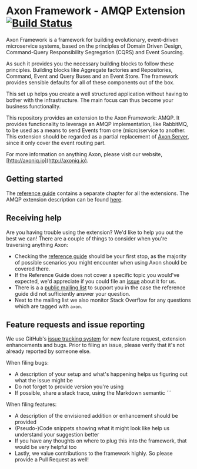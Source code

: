 # Axon Framework - AMQP Extension [![Build Status](https://travis-ci.org/AxonFramework/extension-amqp.svg?branch=master)](https://travis-ci.org/AxonFramework/extension-amqp)

Axon Framework is a framework for building evolutionary, event-driven microservice systems,
 based on the principles of Domain Driven Design, Command-Query Responsibility Segregation (CQRS) and Event Sourcing.

As such it provides you the necessary building blocks to follow these principles. 
Building blocks like Aggregate factories and Repositories, Command, Event and Query Buses and an Event Store.
The framework provides sensible defaults for all of these components out of the box.

This set up helps you create a well structured application without having to bother with the infrastructure.
The main focus can thus become your business functionality.

This repository provides an extension to the Axon Framework: AMQP.
It provides functionality to leverage an AMQP implementation, like RabbitMQ,
 to be used as a means to send Events from one (micro)service to another.
This extension should be regarded as a partial replacement of [Axon Server](https://axoniq.io/product-overview/axon-server),
  since it only cover the event routing part.
  
For more information on anything Axon, please visit our website, [http://axoniq.io](http://axoniq.io).

## Getting started

The [reference guide](https://docs.axoniq.io) contains a separate chapter for all the extensions.
The AMQP extension description can be found [here](https://docs.axoniq.io/reference-guide/extensions/spring-amqp).

## Receiving help

Are you having trouble using the extension? 
We'd like to help you out the best we can!
There are a couple of things to consider when you're traversing anything Axon:

* Checking the [reference guide](https://docs.axoniq.io/reference-guide/extensions/spring-amqp) should be your first stop,
 as the majority of possible scenarios you might encounter when using Axon should be covered there.
* If the Reference Guide does not cover a specific topic you would've expected,
 we'd appreciate if you could file an [issue](https://github.com/AxonIQ/reference-guide/issues) about it for us. 
* There is a a [public mailing list](https://groups.google.com/forum/#!forum/axonframework) to support you in the case 
 the reference guide did not sufficiently answer your question.
* Next to the mailing list we also monitor Stack Overflow for any questions which are tagged with `axon`.

## Feature requests and issue reporting

We use GitHub's [issue tracking system](https://github.com/AxonFramework/extension-amqp/issues) for new feature request,
 extension enhancements and bugs. 
Prior to filing an issue, please verify that it's not already reported by someone else.

When filing bugs:
* A description of your setup and what's happening helps us figuring out what the issue might be
* Do not forget to provide version you're using
* If possible, share a stack trace, using the Markdown semantic ```

When filing features:
* A description of the envisioned addition or enhancement should be provided
* (Pseudo-)Code snippets showing what it might look like help us understand your suggestion better 
* If you have any thoughts on where to plug this into the framework, that would be very helpful too
* Lastly, we value contributions to the framework highly. So please provide a Pull Request as well!
 